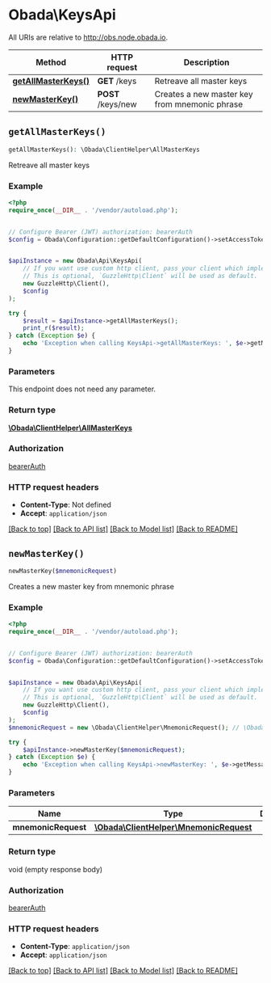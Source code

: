 # Obada\KeysApi

All URIs are relative to http://obs.node.obada.io.

Method | HTTP request | Description
------------- | ------------- | -------------
[**getAllMasterKeys()**](KeysApi.md#getAllMasterKeys) | **GET** /keys | Retreave all master keys
[**newMasterKey()**](KeysApi.md#newMasterKey) | **POST** /keys/new | Creates a new master key from mnemonic phrase


## `getAllMasterKeys()`

```php
getAllMasterKeys(): \Obada\ClientHelper\AllMasterKeys
```

Retreave all master keys

### Example

```php
<?php
require_once(__DIR__ . '/vendor/autoload.php');


// Configure Bearer (JWT) authorization: bearerAuth
$config = Obada\Configuration::getDefaultConfiguration()->setAccessToken('YOUR_ACCESS_TOKEN');


$apiInstance = new Obada\Api\KeysApi(
    // If you want use custom http client, pass your client which implements `GuzzleHttp\ClientInterface`.
    // This is optional, `GuzzleHttp\Client` will be used as default.
    new GuzzleHttp\Client(),
    $config
);

try {
    $result = $apiInstance->getAllMasterKeys();
    print_r($result);
} catch (Exception $e) {
    echo 'Exception when calling KeysApi->getAllMasterKeys: ', $e->getMessage(), PHP_EOL;
}
```

### Parameters

This endpoint does not need any parameter.

### Return type

[**\Obada\ClientHelper\AllMasterKeys**](../Model/AllMasterKeys.md)

### Authorization

[bearerAuth](../../README.md#bearerAuth)

### HTTP request headers

- **Content-Type**: Not defined
- **Accept**: `application/json`

[[Back to top]](#) [[Back to API list]](../../README.md#endpoints)
[[Back to Model list]](../../README.md#models)
[[Back to README]](../../README.md)

## `newMasterKey()`

```php
newMasterKey($mnemonicRequest)
```

Creates a new master key from mnemonic phrase

### Example

```php
<?php
require_once(__DIR__ . '/vendor/autoload.php');


// Configure Bearer (JWT) authorization: bearerAuth
$config = Obada\Configuration::getDefaultConfiguration()->setAccessToken('YOUR_ACCESS_TOKEN');


$apiInstance = new Obada\Api\KeysApi(
    // If you want use custom http client, pass your client which implements `GuzzleHttp\ClientInterface`.
    // This is optional, `GuzzleHttp\Client` will be used as default.
    new GuzzleHttp\Client(),
    $config
);
$mnemonicRequest = new \Obada\ClientHelper\MnemonicRequest(); // \Obada\ClientHelper\MnemonicRequest

try {
    $apiInstance->newMasterKey($mnemonicRequest);
} catch (Exception $e) {
    echo 'Exception when calling KeysApi->newMasterKey: ', $e->getMessage(), PHP_EOL;
}
```

### Parameters

Name | Type | Description  | Notes
------------- | ------------- | ------------- | -------------
 **mnemonicRequest** | [**\Obada\ClientHelper\MnemonicRequest**](../Model/MnemonicRequest.md)|  | [optional]

### Return type

void (empty response body)

### Authorization

[bearerAuth](../../README.md#bearerAuth)

### HTTP request headers

- **Content-Type**: `application/json`
- **Accept**: `application/json`

[[Back to top]](#) [[Back to API list]](../../README.md#endpoints)
[[Back to Model list]](../../README.md#models)
[[Back to README]](../../README.md)
